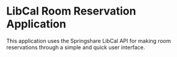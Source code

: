 # LibCal Room Reservation Application
This application uses the Springshare LibCal API for
making room reservations through a simple and quick user interface.
